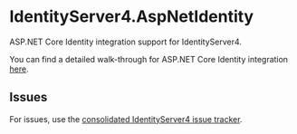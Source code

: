 # IdentityServer4.AspNetIdentity

ASP.NET Core Identity integration support for IdentityServer4.

You can find a detailed walk-through for ASP.NET Core Identity integration [here](https://identityserver4.readthedocs.io/en/dev/quickstarts/6_aspnet_identity.html).

## Issues

For issues, use the [consolidated IdentityServer4 issue tracker](https://github.com/IdentityServer/IdentityServer4/issues).
